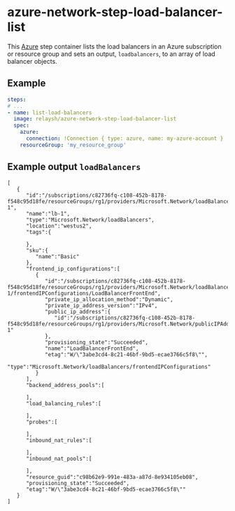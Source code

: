 # azure-network-step-load-balancer-list

This [Azure](https://azure.microsoft.com/en-us/services/load-balancer/) step container lists the load 
balancers in an Azure subscription or resource group and sets an output, `loadbalancers`, to an array of 
load balancer objects.

## Example

```yaml
steps:
# ...
- name: list-load-balancers
  image: relaysh/azure-network-step-load-balancer-list
  spec:
    azure:
      connection: !Connection { type: azure, name: my-azure-account }
    resourceGroup: 'my_resource_group' 
```

## Example output `loadBalancers`

```
[
   {
      "id":"/subscriptions/c82736fq-c108-452b-8178-f548c95d18fe/resourceGroups/rg1/providers/Microsoft.Network/loadBalancers/lb-1",
      "name":"lb-1",
      "type":"Microsoft.Network/loadBalancers",
      "location":"westus2",
      "tags":{

      },
      "sku":{
         "name":"Basic"
      },
      "frontend_ip_configurations":[
         {
            "id":"/subscriptions/c82736fq-c108-452b-8178-f548c95d18fe/resourceGroups/rg1/providers/Microsoft.Network/loadBalancers/lb-1/frontendIPConfigurations/LoadBalancerFrontEnd",
            "private_ip_allocation_method":"Dynamic",
            "private_ip_address_version":"IPv4",
            "public_ip_address":{
               "id":"/subscriptions/c82736fq-c108-452b-8178-f548c95d18fe/resourceGroups/rg1/providers/Microsoft.Network/publicIPAddresses/ip-1"
            },
            "provisioning_state":"Succeeded",
            "name":"LoadBalancerFrontEnd",
            "etag":"W/\"3abe3cd4-8c21-46bf-9bd5-ecae3766c5f8\"",
            "type":"Microsoft.Network/loadBalancers/frontendIPConfigurations"
         }
      ],
      "backend_address_pools":[

      ],
      "load_balancing_rules":[

      ],
      "probes":[

      ],
      "inbound_nat_rules":[

      ],
      "inbound_nat_pools":[

      ],
      "resource_guid":"c98b62e9-991e-483a-a87d-8e934105eb08",
      "provisioning_state":"Succeeded",
      "etag":"W/\"3abe3cd4-8c21-46bf-9bd5-ecae3766c5f8\""
   }
]
```

